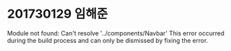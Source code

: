 <h1>201730129 임해준</h1>
Module not found: Can't resolve '../components/Navbar'
This error occurred during the build process and can only be dismissed by fixing the error.
